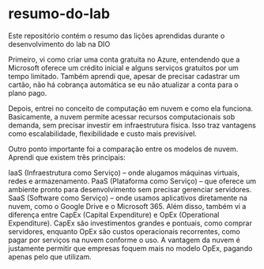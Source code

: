 # resumo-do-lab
Este repositório contém o resumo das lições aprendidas durante o desenvolvimento do lab na DIO


Primeiro, vi como criar uma conta gratuita no Azure, entendendo que a Microsoft oferece um crédito inicial e alguns serviços gratuitos por um tempo limitado. 
Também aprendi que, apesar de precisar cadastrar um cartão, não há cobrança automática se eu não atualizar a conta para o plano pago.

Depois, entrei no conceito de computação em nuvem e como ela funciona. Basicamente, a nuvem permite acessar recursos computacionais sob demanda, 
sem precisar investir em infraestrutura física. Isso traz vantagens como escalabilidade, flexibilidade e custo mais previsível.

Outro ponto importante foi a comparação entre os modelos de nuvem. Aprendi que existem três principais:

IaaS (Infraestrutura como Serviço) – onde alugamos máquinas virtuais, redes e armazenamento.
PaaS (Plataforma como Serviço) – que oferece um ambiente pronto para desenvolvimento sem precisar gerenciar servidores.
SaaS (Software como Serviço) – onde usamos aplicativos diretamente na nuvem, como o Google Drive e o Microsoft 365.
Além disso, também vi a diferença entre CapEx (Capital Expenditure) e OpEx (Operational Expenditure). CapEx são investimentos grandes e pontuais, 
como comprar servidores, enquanto OpEx são custos operacionais recorrentes, como pagar por serviços na nuvem conforme o uso. 
A vantagem da nuvem é justamente permitir que empresas foquem mais no modelo OpEx, pagando apenas pelo que utilizam.
